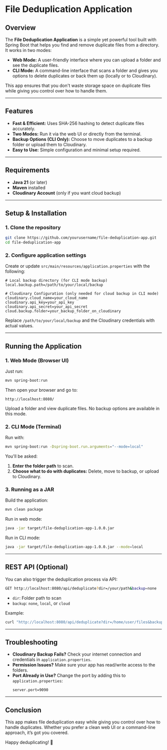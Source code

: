 # File Deduplication Application

## Overview
The **File Deduplication Application** is a simple yet powerful tool built with Spring Boot that helps you find and remove duplicate files from a directory. It works in two modes:

- **Web Mode:** A user-friendly interface where you can upload a folder and see the duplicate files.
- **CLI Mode:** A command-line interface that scans a folder and gives you options to delete duplicates or back them up (locally or to Cloudinary).

This app ensures that you don't waste storage space on duplicate files while giving you control over how to handle them.

---

## Features
- **Fast & Efficient:** Uses SHA-256 hashing to detect duplicate files accurately.
- **Two Modes:** Run it via the web UI or directly from the terminal.
- **Backup Options (CLI Only):** Choose to move duplicates to a backup folder or upload them to Cloudinary.
- **Easy to Use:** Simple configuration and minimal setup required.

---

## Requirements
- **Java 21** (or later)
- **Maven** installed
- **Cloudinary Account** (only if you want cloud backup)

---

## Setup & Installation

### 1. Clone the repository
```bash
git clone https://github.com/yourusername/file-deduplication-app.git
cd file-deduplication-app
```

### 2. Configure application settings
Create or update `src/main/resources/application.properties` with the following:

```properties
# Local backup directory (for CLI mode backup)
local.backup.path=/path/to/your/local/backup

# Cloudinary Configuration (only needed for cloud backup in CLI mode)
cloudinary.cloud_name=your_cloud_name
cloudinary.api_key=your_api_key
cloudinary.api_secret=your_api_secret
cloud.backup.folder=your_backup_folder_on_cloudinary
```
Replace `/path/to/your/local/backup` and the Cloudinary credentials with actual values.

---

## Running the Application

### 1. **Web Mode (Browser UI)**
Just run:
```bash
mvn spring-boot:run
```
Then open your browser and go to:
```
http://localhost:8080/
```
Upload a folder and view duplicate files. No backup options are available in this mode.

### 2. **CLI Mode (Terminal)**
Run with:
```bash
mvn spring-boot:run -Dspring-boot.run.arguments="--mode=local"
```
You'll be asked:
1. **Enter the folder path** to scan.
2. **Choose what to do with duplicates:** Delete, move to backup, or upload to Cloudinary.

### 3. **Running as a JAR**
Build the application:
```bash
mvn clean package
```
Run in web mode:
```bash
java -jar target/file-deduplication-app-1.0.0.jar
```
Run in CLI mode:
```bash
java -jar target/file-deduplication-app-1.0.0.jar --mode=local
```

---

## REST API (Optional)
You can also trigger the deduplication process via API:

```bash
GET http://localhost:8080/api/deduplicate?dir=/your/path&backup=none
```
- `dir`: Folder path to scan
- `backup`: `none`, `local`, or `cloud`

Example:
```bash
curl "http://localhost:8080/api/deduplicate?dir=/home/user/files&backup=local"
```

---

## Troubleshooting
- **Cloudinary Backup Fails?** Check your internet connection and credentials in `application.properties`.
- **Permission Issues?** Make sure your app has read/write access to the folders.
- **Port Already in Use?** Change the port by adding this to `application.properties`:
  ```properties
  server.port=9090
  ```

---

## Conclusion
This app makes file deduplication easy while giving you control over how to handle duplicates. Whether you prefer a clean web UI or a command-line approach, it’s got you covered.

Happy deduplicating! 🚀

